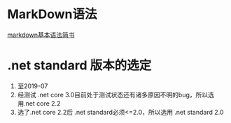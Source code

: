 ﻿# MarkDown语法
[markdown基本语法简书](https://www.jianshu.com/p/36d67d7d6985)

# .net standard 版本的选定
1. 至2019-07
2. 经测试 .net core 3.0目前处于测试状态还有诸多原因不明的bug，所以选用.net core 2.2
3. 选了.net core 2.2后 .net standard必须<=2.0，所以选用 .net standard 2.0